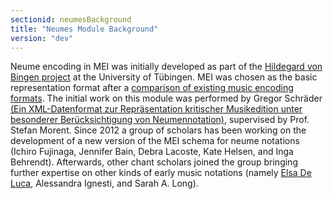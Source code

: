 ```yaml
---
sectionid: neumesBackground
title: "Neumes Module Background"
version: "dev"
---
```


Neume encoding in MEI was initially developed as part of the [Hildegard von Bingen project](https://www.dimused.uni-tuebingen.de/tuebingen_e.php) at the University of Tübingen. MEI was chosen as the basic representation format after a [comparison of existing music encoding formats](http://www.dimused.uni-tuebingen.de/tuebingen_phase1_e.php). The initial work on this module was performed by Gregor Schräder [(Ein XML-Datenformat zur Repräsentation kritischer Musikedition unter besonderer Berücksichtigung von Neumennotation)](http://www.dimused.uni-tuebingen.de/downloads/studienarbeit.pdf), supervised by Prof. Stefan Morent.
Since 2012 a group of scholars has been working on the development of a new version of the MEI schema for neume notations (Ichiro Fujinaga, Jennifer Bain, Debra Lacoste, Kate Helsen, and Inga Behrendt). Afterwards, other chant scholars joined the group bringing further expertise on other kinds of early music notations (namely [Elsa De Luca](https://sites.google.com/fcsh.unl.pt/elsadeluca/), Alessandra Ignesti, and Sarah A. Long). 
